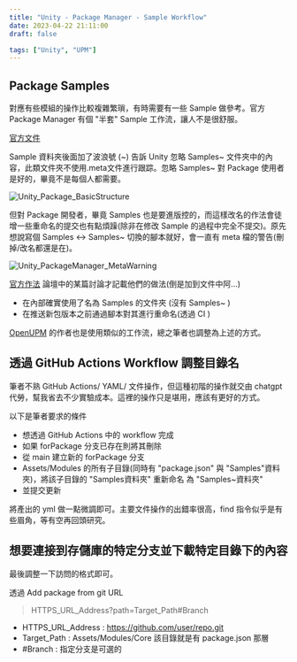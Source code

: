 ```yaml
---
title: "Unity - Package Manager - Sample Workflow"
date: 2023-04-22 21:11:00
draft: false

tags: ["Unity", "UPM"]
---
```


## Package Samples
對應有些模組的操作比較複雜繁瑣，有時需要有一些 Sample 做參考。官方 Package Manager 有個 "半套" Sample 工作流，讓人不是很舒服。

[官方文件](https://docs.unity3d.com/2021.3/Documentation/Manual/cus-samples.html)

Sample 資料夾後面加了波浪號 (~) 告訴 Unity 忽略 Samples~ 文件夾中的內容，此類文件夾不使用.meta文件進行跟踪。忽略 Samples~ 對 Package 使用者是好的，畢竟不是每個人都需要。

![Unity_Package_BasicStructure](/images/Unity_Package_BasicStructure.png)

但對 Package 開發者，畢竟 Samples 也是要進版控的，而這樣改名的作法會徒增一些重命名的提交也有點煩躁(除非在修改 Sample 的過程中完全不提交)。原先想說寫個 Samples ↔ Samples~ 切換的腳本就好，會一直有 meta 檔的警告(刪掉/改名都還是在)。

![Unity_PackageManager_MetaWarning](/images/Unity_PackageManager_MetaWarning.png)

[官方作法](https://forum.unity.com/threads/samples-in-packages-manual-setup.623080/#post-4991561) 論壇中的某篇討論才記載他們的做法(倒是加到文件中阿...)

- 在內部確實使用了名為 Samples 的文件夾 (沒有 Samples~ )
- 在推送新包版本之前通過腳本對其進行重命名(透過 CI )

[OpenUPM](https://medium.com/openupm/how-to-maintain-upm-package-part-1-7b4daf88d4c4) 的作者也是使用類似的工作流，總之筆者也調整為上述的方式。

## 透過 GitHub Actions Workflow 調整目錄名

筆者不熟 GitHub Actions/ YAML/ 文件操作，但這種初階的操作就交由 chatgpt 代勞，幫我省去不少實驗成本。這裡的操作只是堪用，應該有更好的方式。

以下是筆者要求的條件

- 想透過 GitHub Actions 中的 workflow 完成 
- 如果 forPackage 分支已存在則將其刪除    
- 從 main 建立新的 forPackage 分支    
- Assets/Modules 的所有子目錄(同時有 "package.json" 與 "Samples"資料夾)，將該子目錄的 "Samples資料夾" 重新命名 為 "Samples~資料夾"    
- 並提交更新    

將產出的 yml 做一點微調即可。主要文件操作的出錯率很高，find 指令似乎是有些眉角，等有空再回頭研究。

## 想要連接到存儲庫的特定分支並下載特定目錄下的內容

最後調整一下訪問的格式即可。

透過 Add package from git URL
> HTTPS_URL_Address?path=Target_Path#Branch

- HTTPS_URL_Address : https://github.com/user/repo.git
- Target_Path : Assets/Modules/Core 該目錄就是有 package.json 那層
- #Branch : 指定分支是可選的
